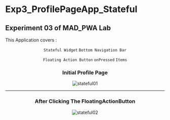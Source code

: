 # Exp3_ProfilePageApp_Stateful

## Experiment 03 of MAD_PWA Lab

This Application covers :

<div align = center>

`Stateful Widget`  `Bottom Navigation Bar`

 `Floating Action Button` `onPressed`  `Items`

</div>

<div align = center>

### Initial Profile Page

![stateful01](https://user-images.githubusercontent.com/86104620/232137992-5395baa7-ed5a-40d5-a054-0f56d913862c.jpeg)

<hr>

### After Clicking The FloatingActionButton

![stateful02](https://user-images.githubusercontent.com/86104620/232138011-29652969-8a79-4046-9f38-5c2119ca5491.jpeg)


</div>
